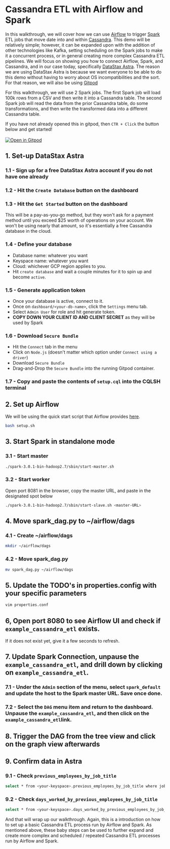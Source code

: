 # Cassandra ETL with Airflow and Spark

In this walkthrough, we will cover how we can use [Airflow](https://airflow.apache.org/) to trigger [Spark](https://spark.apache.org/) ETL jobs that move date into and within [Cassandra](https://cassandra.apache.org/). This demo will be relatively simple; however, it can be expanded upon with the addition of other technologies like Kafka, setting scheduling on the Spark jobs to make it a concurrent process, or in general creating more complex Cassandra ETL pipelines. We will focus on showing you how to connect Airflow, Spark, and Cassandra, and in our case today, specifically [DataStax Astra](https://www.datastax.com/products/datastax-astra). The reason we are using DataStax Astra is because we want everyone to be able to do this demo without having to worry about OS incompatibilities and the sort. For that reason, we will also be using [Gitpod](https://gitpod.io/)

For this walkthrough, we will use 2 Spark jobs. The first Spark job will load 100k rows from a CSV and then write it into a Cassandra table. The second Spark job will read the data from the prior Cassandra table, do some transformations, and then write the transformed data into a different Cassandra table. 

If you have not already opened this in gitpod, then `CTR + Click` the button below and get started! <br></br>
[![Open in Gitpod](https://gitpod.io/button/open-in-gitpod.svg)](https://gitpod.io/#https://github.com/Anant/example-cassandra-etl-with-airflow-and-spark)

## 1. Set-up DataStax Astra

### 1.1 - Sign up for a free DataStax Astra account if you do not have one already

### 1.2 - Hit the `Create Database` button on the dashboard

### 1.3 - Hit the `Get Started` button on the dashboard
This will be a pay-as-you-go method, but they won't ask for a payment method until you exceed $25 worth of operations on your account. We won't be using nearly that amount, so it's essentially a free Cassandra database in the cloud.

### 1.4 - Define your database
- Database name: whatever you want
- Keyspace name: whatever you want
- Cloud: whichever GCP region applies to you. 
- Hit `create database` and wait a couple minutes for it to spin up and become `active`.

### 1.5 - Generate application token
- Once your database is active, connect to it. 
- Once on `dashboard/<your-db-name>`, click the `Settings` menu tab. 
- Select `Admin User` for role and hit generate token. 
- **COPY DOWN YOUR CLIENT ID AND CLIENT SECRET** as they will be used by Spark

### 1.6 - Download `Secure Bundle`
- Hit the `Connect` tab in the menu
- Click on `Node.js` (doesn't matter which option under `Connect using a driver`)
- Download `Secure Bundle`
- Drag-and-Drop the `Secure Bundle` into the running Gitpod container.

### 1.7 - Copy and paste the contents of `setup.cql` into the CQLSH terminal

## 2. Set up Airflow

We will be using the quick start script that Airflow provides [here](https://airflow.apache.org/docs/apache-airflow/stable/start/local.html).

```bash
bash setup.sh
```

## 3. Start Spark in standalone mode

### 3.1 - Start master

```bash
./spark-3.0.1-bin-hadoop2.7/sbin/start-master.sh
```

### 3.2 - Start worker

Open port 8081 in the browser, copy the master URL, and paste in the designated spot below

```bash
./spark-3.0.1-bin-hadoop2.7/sbin/start-slave.sh <master-URL>
```

## 4. Move spark_dag.py to ~/airflow/dags

### 4.1 - Create ~/airflow/dags

```bash
mkdir ~/airflow/dags
```

### 4.2 - Move spark_dag.py

```bash
mv spark_dag.py ~/airflow/dags
```

## 5. Update the TODO's in properties.config with your specific parameters

```bash
vim properties.conf
```

## 6, Open port 8080 to see Airflow UI and check if `example_cassandra_etl` exists. 
If it does not exist yet, give it a few seconds to refresh.

## 7. Update Spark Connection, unpause the `example_cassandra_etl`, and drill down by clicking on `example_cassandra_etl`.

### 7.1 - Under the `Admin` section of the menu, select `spark_default` and update the host to the Spark master URL. Save once done.

### 7.2 - Select the `DAG` menu item and return to the dashboard. Unpause the `example_cassandra_etl`, and then click on the `example_cassandra_etl`link. 

## 8. Trigger the DAG from the tree view and click on the graph view afterwards

## 9. Confirm data in Astra

### 9.1 - Check `previous_employees_by_job_title`

```bash
select * from <your-keyspace>.previous_employees_by_job_title where job_title='Dentist';
```

### 9.2 - Check `days_worked_by_previous_employees_by_job_title`
```bash
select * from <your-keyspace>.days_worked_by_previous_employees_by_job_title where job_title='Dentist';
```

And that will wrap up our walkthrough. Again, this is a introduction on how to set up a basic Cassandra ETL process run by Airflow and Spark. As mentioned above, these baby steps can be used to further expand and create more complex and scheduled / repeated Cassandra ETL processes run by Airflow and Spark.
